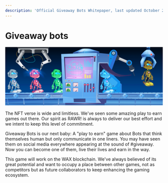 ```yaml
---
description: 'Official Giveaway Bots Whitepaper, last updated October 2021'
---
```


# Giveaway bots



![](.gitbook/assets/mainimage.png)

The NFT verse is wide and limitless. We've seen some amazing play to earn games out there. Our spirit as RAWR! is always to deliver our best effort and we intent to keep this level of commitment. 

Giveaway Bots is our next baby: A "play to earn" game about Bots that think themselves human but only communicate in one liners. You may have seen them on social media everywhere appearing at the sound of \#giveaway. Now you can become one of them, live their lives and earn in the way.

This game will work on the WAX blockchain. We've always believed of its great potential and want to occupy a place between other games, not as competitors but as future collaborators to keep enhancing the gaming ecosystem.

